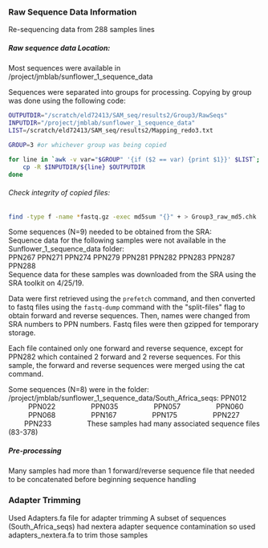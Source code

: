 ### Raw Sequence Data Information

Re-sequencing data from 288 samples lines

##### Raw sequence data Location:
Most sequences were available in /project/jmblab/sunflower_1_sequence_data

Sequences were separated into groups for processing. Copying by group was done using the following code:
```bash
OUTPUTDIR="/scratch/eld72413/SAM_seq/results2/Group3/RawSeqs"
INPUTDIR="/project/jmblab/sunflower_1_sequence_data"
LIST=/scratch/eld72413/SAM_seq/results2/Mapping_redo3.txt

GROUP=3 #or whichever group was being copied

for line in `awk -v var="$GROUP" '{if ($2 == var) {print $1}}' $LIST`; do
	cp -R $INPUTDIR/${line} $OUTPUTDIR
done
```

###### Check integrity of copied files:
```bash
find -type f -name *fastq.gz -exec md5sum "{}" + > Group3_raw_md5.chk 
```

Some sequences (N=9) needed to be obtained from the SRA:  
Sequence data for the following samples were not available in the Sunflower_1_sequence_data folder:  
PPN267
PPN271
PPN274
PPN279
PPN281
PPN282
PPN283
PPN287
PPN288  
Sequence data for these samples was downloaded from the SRA using the SRA toolkit on 4/25/19.

Data were first retrieved using the `prefetch` command, and then converted to fastq files using the `fastq-dump` command with the "split-files" flag to obtain forward and reverse sequences.
Then, names were changed from SRA numbers to PPN numbers. Fastq files were then gzipped for temporary storage.

Each file contained only one forward and reverse sequence, except for PPN282 which contained 2 forward and 2 reverse sequences. For this sample, the forward and reverse sequences were merged using the cat command.

Some sequences (N=8) were in the folder: /project/jmblab/sunflower_1_sequence_data/South_Africa_seqs:
PPN012                  
PPN022                  
PPN035                  
PPN057                  
PPN060                  
PPN068                  
PPN167                  
PPN175                  
PPN227                  
PPN233                  
These samples had many associated sequence files (83-378)


##### Pre-processing
Many samples had more than 1 forward/reverse sequence file that needed to be concatenated before beginning sequence handling

### Adapter Trimming

Used Adapters.fa file for adapter trimming
A subset of sequences (South_Africa_seqs) had nextera adapter sequence contamination so used adapters_nextera.fa to trim those samples